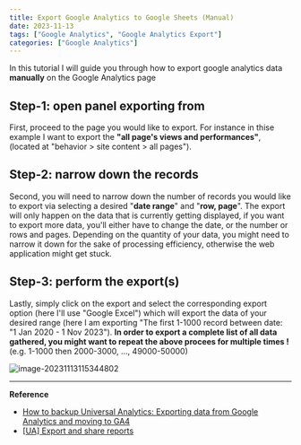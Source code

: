 ```yaml
---
title: Export Google Analytics to Google Sheets (Manual)
date: 2023-11-13
tags: ["Google Analytics", "Google Analytics Export"]
categories: ["Google Analytics"]
---
```


In this tutorial I will guide you through how to export google analytics data **manually** on the Google Analytics page


## Step-1: open panel exporting from
First, proceed to the page you would like to export. For instance in thise example I want to export the **"all page's views and performances"**, (located at "behavior \> site content \> all pages").

## Step-2: narrow down the records
Second, you will need to narrow down the number of records you would like to export via selecting a desired "**date range**" and "**row, page**". The export will only happen on the data that is currently getting displayed, if you want to export more data, you'll either have to change the date, or the number or rows and pages. Depending on the quantity of your data, you might need to narrow it down for the sake of processing efficiency, otherwise the web application might get stuck.

## Step-3: perform the export(s)
Lastly, simply click on the export and select the corresponding export option (here I'll use "Google Excel") which will export the data of your desired range (here I am exporting "The first 1-1000 record between date: "1 Jan 2020 - 1 Nov 2023"). **In order to export a complete list of all data gathered, you might want to repeat the above procees for multiple times !** (e.g. 1-1000 then 2000-3000, ..., 49000-50000)

![image-20231113115344802](../2023.11.13%20Export%20Google%20Analytics%20to%20Sheets%20-%20Manual/images/image-20231113115344802.png)

---
**Reference**
- [How to backup Universal Analytics: Exporting data from Google Analytics and moving to GA4](https://youtu.be/WGIe_HgIdBg?si=8Z6IWZ-XEMi0_nKY)
- [[UA] Export and share reports](https://support.google.com/analytics/answer/1038573?hl=en)
